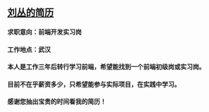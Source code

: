 ﻿## [刘丛的简历](https://leocharles.github.io/)


#### 求职意向：前端开发实习岗
#### 工作地点：武汉
#### 本人是工作三年后转行学习前端，希望能找到一个前端初级岗或实习岗。
#### 目前不在乎薪资多少，只希望能参与实际项目，在实践中学习。
#### 感谢您抽出宝贵的时间看我的简历！